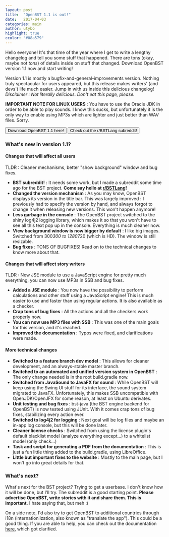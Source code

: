 ```yaml
---
layout: post
title:  "OpenBST 1.1 is out!"
date:   2017-04-03
categories: main
author: utybo
highlight: true
ccolor: "#08a579"
---
```


Hello everyone! It's that time of the year where I get to write a lengthy changelog and tell you some stuff that happened. There are tons (okay, maybe not *tons*) of details inside on stuff that changed. Download OpenBST version 1.1 now and start writing!

Version 1.1 is mostly a bugfix-and-general-improvements version. Nothing truly spectacular for users appeared, but this release makes writers' (and devs') life much easier. Jump in with us inside this delicious changelog! *Disclaimer : Not literally delicious. Don't eat this page, please.*

**IMPORTANT NOTE FOR LINUX USERS** : You have to use the Oracle JDK in order to be able to play sounds. I know this sucks, but unfortunately it is the only way to enable using MP3s which are lighter and just better than WAV files. Sorry.

<button class="mdl-button mdl-button--raised mdl-button--colored mdl-js-button mdl-button--accent mdl-js-ripple-effect" onclick="location.href='{{ site.baseurl }}/#downloads'">Download OpenBST 1.1 here!</button> <button class="mdl-button mdl-button--raised mdl-js-button mdl-js-ripple-effect" onclick="window.open('https://reddit.com/r/BSTLang', '_blank').focus();">Check out the r/BSTLang subreddit!</button>

### What's new in version 1.1?
#### Changes that will affect all users
TLDR : Cleaner mechanisms, better "show background" window and bug fixes.

-  **BST subreddit!** : It needs some work, but I made a subreddit some time ago for the BST project. **Come say hello at [r/BSTLang](https://reddit.com/r/BSTLang)!**
-  **Changed the version mechanism** : As you may know, OpenBST displays its version in the title bar. This was largely improved : I previously had to specify the version by hand, and always forgot to change it when releasing new versions. This won't happen anymore!
-  **Less garbage in the console** : The OpenBST project switched to the shiny log4j2 logging library, which makes it so that you won't have to see all this text pop up in the console. Everything is much cleaner now.
-  **View background window is now bigger by default** : I like big images. Switched from 300*300 to 1280*720 (which is HD). The window is still resizable.
-  **Bug fixes** : TONS OF BUGFIXES! Read on to the technical changes to know more about that.

#### Changes that will affect story writers
TLDR : New JSE module to use a JavaScript engine for pretty much everything, you can now use MP3s in SSB and bug fixes.

-  **Added a JSE module** : You now have the possibility to perform calculations and other stuff using a JavaScript engine! This is much easier to use and faster than using regular actions. It is also available as a checker.
-  **Crap tons of bug fixes** : All the actions and all the checkers work properly now.
-  **You can now use MP3 files with SSB** : This was one of the main goals for this version, and it's reached.
-  **Improved the documentation** : Typos were fixed, and clarifications were made.

#### More technical changes
-  **Switched to a feature branch dev model** : This allows for cleaner development, and an always-stable master branch.
-  **Switched to an automated and unified version system in OpenBST** : The only change needed is in the root build.gradle now.
-  **Switched from JavaSound to JavaFX for sound** : While OpenBST will keep using the Swing UI stuff for its interface, the sound system migrated to JavaFX. Unfortunately, this makes SSB uncompatible with OpenJDK/OpenJFX for some reason, at least on Ubuntu derivates.
-  **Unit testing and bug fixes** : bst-java (the BST engine backend for OpenBST) is now tested using JUnit. With it comes crap tons of bug fixes, stabilizing every action ever.
- **Switched to log4j2 for logging** : Next goal will be log files and maybe an in-app log console, but this will be done later.
- **Cleaner license checks** : Switched from using the license plugin's default blacklist model (analyze everything except...) to a whitelist model (only check...)
- **Task and script for generating a PDF from the documentation** : This is just a fun little thing added to the build.gradle, using LibreOffice.
- **Little but important fixes to the website** : Mostly to the main page, but I won't go into great details for that.

### What's next?
What's next for the BST project? Trying to get a userbase. I don't know how it will be done, but I'll try. The subreddit is a good starting point. **Please advertise OpenBST, write stories with it and share them. This is important.** I hate saying that, but meh :(

On a side note, I'd also try to get OpenBST to additional countries through i18n (internationilzation, also known as "translate the app"). This could be a good thing. If you are able to help, you can check out the documentation [here](https://github.com/utybo/BST/blob/master/TRANSLATING.md), which got clarified.
